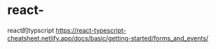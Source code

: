 # react-

react的typscript
https://react-typescript-cheatsheet.netlify.app/docs/basic/getting-started/forms_and_events/
